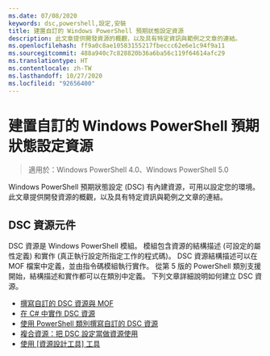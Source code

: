 ```yaml
---
ms.date: 07/08/2020
keywords: dsc,powershell,設定,安裝
title: 建置自訂的 Windows PowerShell 預期狀態設定資源
description: 此文章提供開發資源的概觀，以及具有特定資訊與範例之文章的連結。
ms.openlocfilehash: ff9a0c8ae10583155217fbeccc62e6e1c94f9a11
ms.sourcegitcommit: 488a940c7c828820b36a6ba56c119f64614afc29
ms.translationtype: HT
ms.contentlocale: zh-TW
ms.lasthandoff: 10/27/2020
ms.locfileid: "92656400"
---
```

# <a name="build-custom-windows-powershell-desired-state-configuration-resources"></a>建置自訂的 Windows PowerShell 預期狀態設定資源

> 適用於：Windows PowerShell 4.0、Windows PowerShell 5.0

Windows PowerShell 預期狀態設定 (DSC) 有內建資源，可用以設定您的環境。 此文章提供開發資源的概觀，以及具有特定資訊與範例之文章的連結。

## <a name="dsc-resource-components"></a>DSC 資源元件

DSC 資源是 Windows PowerShell 模組。 模組包含資源的結構描述 (可設定的屬性定義) 和實作 (真正執行設定所指定工作的程式碼)。 DSC 資源結構描述可以在 MOF 檔案中定義，並由指令碼模組執行實作。 從第 5 版的 PowerShell 類別支援開始，結構描述和實作都可以在類別中定義。 下列文章詳細說明如何建立 DSC 資源。

- [撰寫自訂的 DSC 資源與 MOF](authoringResourceMOF.md)
- [在 C# 中實作 DSC 資源](authoringResourceMofCS.md)
- [使用 PowerShell 類別撰寫自訂的 DSC 資源](authoringResourceClass.md)
- [複合資源：把 DSC 設定當做資源使用](authoringResourceComposite.md)
- [使用 [資源設計工具] 工具](authoringResourceMofDesigner.md)
